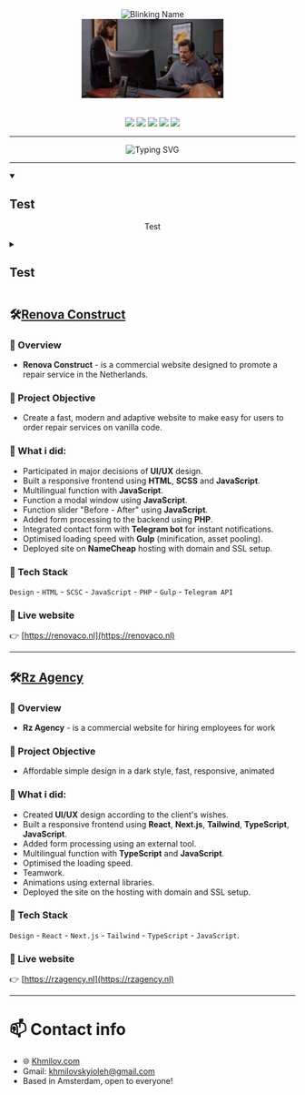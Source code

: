 <!-- cap -->
<div align="center">
  <img src="https://readme-typing-svg.demolab.com?font=Fira+Code&size=36&duration=2000&pause=500&color=00FFAB&center=true&vCenter=true&repeat=false&lines=Oleh+Khmilovskyi" alt="Blinking Name" />
  <br />
  <img src="/img/meme.gif" width="250" alt="GIF" />
</div>

<br/>

<!-- links -->
<p align="center">
  <a href="mailto:khmilovskyioleh@gmail.com"><img src="https://img.shields.io/badge/Gmail-C14438?style=for-the-badge&logo=gmail&logoColor=white" style="display:inline-block;" /></a>
  <a href="https://telegram.me/Okhmilov"><img src="https://img.shields.io/badge/Telegram-229ED9?style=for-the-badge&logo=telegram&logoColor=white" style="display:inline-block;" /></a>
  <a href="https://github.com/MakaronX"><img src="https://img.shields.io/badge/GitHub-24292F?style=for-the-badge&logo=github&logoColor=white" style="display:inline-block;" /></a>
  <a href="https://khmilov.com"><img src="https://img.shields.io/badge/Portfolio-000000?style=for-the-badge&logo=vercel&logoColor=white" style="display:inline-block;" /></a>
  <img src="https://komarev.com/ghpvc/?username=MakaronX&label=Views&color=4A90E2&style=for-the-badge" style="display:inline-block" />
</p>

<!-- under cap -->
---

<div align="center" style="max-width: 100%;">
  <img width="700" src="https://readme-typing-svg.demolab.com?font=Fira+Code&size=25&duration=500&pause=100&color=00FFAB&center=true&vCenter=true&repeat=false&lines=MY+WORK+THAT+YOU+MUST+SEE!" alt="Typing SVG" style="max-width: 100%; height: auto;" />
</div>

---

<details open> 
  <summary><h2>Test</h2></summary>

  <p align="center">
    Test
  </p>

  <details> 
    <summary><h2>Test</h2></summary>
      <p align="center">
        Test
      </p>
  </details>
</details>

<!-- Renova Construct -->
## 🛠[Renova Construct](https://renovaco.nl)

### 📌 Overview
- **Renova Construct** - is a commercial website designed to promote a repair service in the Netherlands.

### 🎯 Project Objective
- Create a fast, modern and adaptive website to make easy for users to order repair services on vanilla code.

### 💼 What i did:
- Participated in major decisions of **UI/UX** design.
- Built a responsive frontend using **HTML**, **SCSS** and **JavaScript**.
- Multilingual function with **JavaScript**.
- Function a modal window using **JavaScript**.
- Function slider "Before - After" using **JavaScript**.
- Added form processing to the backend using **PHP**.
- Integrated contact form with **Telegram bot** for instant notifications.
- Optimised loading speed with **Gulp** (minification, asset pooling).
- Deployed site on **NameCheap** hosting with domain and SSL setup.

### 🧰 Tech Stack
`Design` - `HTML` - `SCSC` - `JavaScript` - `PHP` - `Gulp` - `Telegram API`

### 🔗 Live website
👉 [https://renovaco.nl](https://renovaco.nl)

---

<!-- Rz Agency -->
## 🛠[Rz Agency](https://rzagency.nl)

### 📌 Overview
- **Rz Agency** - is a commercial website for hiring employees for work

### 🎯 Project Objective
- Affordable simple design in a dark style, fast, responsive, animated

### 💼 What i did:
- Created **UI/UX** design according to the client's wishes.
- Built a responsive frontend using **React**, **Next.js**, **Tailwind**, **TypeScript**, **JavaScript**.
- Added form processing using an external tool.
- Multilingual function with **TypeScript** and **JavaScript**.
- Optimised the loading speed.
- Teamwork.
- Animations using external libraries.
- Deployed the site on the hosting with domain and SSL setup.

### 🧰 Tech Stack
`Design` - `React` - `Next.js` - `Tailwind` - `TypeScript` - `JavaScript`.

### 🔗 Live website
👉 [https://rzagency.nl](https://rzagency.nl)

---

# 📫 Contact info
<p align="left" style="color: blue;"></p>

- 🌐 [Khmilov.com](https://khmilov.com)
- Gmail: <a href="khmilovskyioleh@gmail.com">khmilovskyioleh@gmail.com</a>
- Based in Amsterdam, open to everyone!